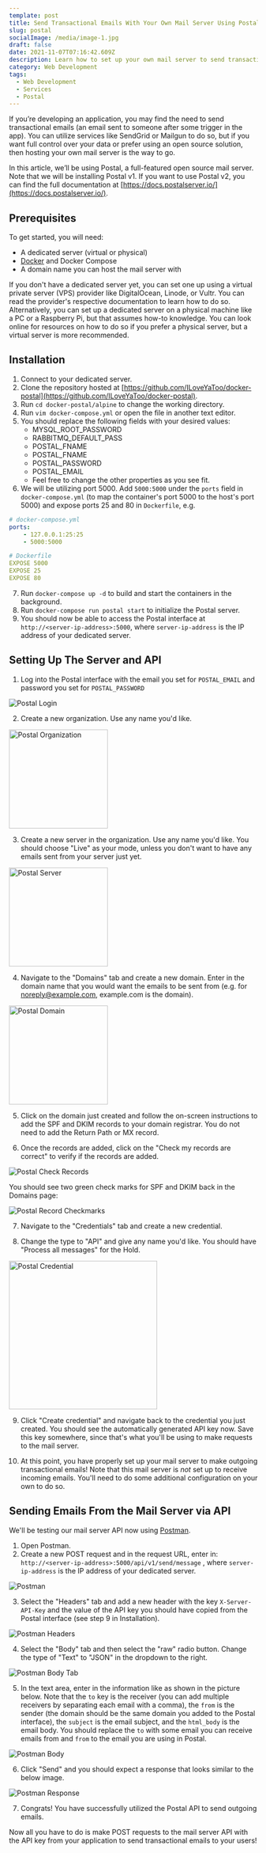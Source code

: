 ```yaml
---
template: post
title: Send Transactional Emails With Your Own Mail Server Using Postal
slug: postal
socialImage: /media/image-1.jpg
draft: false
date: 2021-11-07T07:16:42.609Z
description: Learn how to set up your own mail server to send transactional emails using Postal
category: Web Development
tags:
  - Web Development
  - Services
  - Postal
---
```


If you’re developing an application, you may find the need to send transactional emails (an email sent to someone after some trigger in the app). You can utilize services like SendGrid or Mailgun to do so, but if you want full control over your data or prefer using an open source solution, then hosting your own mail server is the way to go.

In this article, we’ll be using Postal, a full-featured open source mail server. Note that we will be installing Postal v1. If you want to use Postal v2, you can find the full documentation at [https://docs.postalserver.io/](https://docs.postalserver.io/).

## Prerequisites

To get started, you will need:

- A dedicated server (virtual or physical)
- [Docker](https://www.docker.com/) and Docker Compose
- A domain name you can host the mail server with

If you don't have a dedicated server yet, you can set one up using a virtual private server (VPS) provider like DigitalOcean, Linode, or Vultr. You can read the provider's respective documentation to learn how to do so. Alternatively, you can set up a dedicated server on a physical machine like a PC or a Raspberry Pi, but that assumes how-to knowledge. You can look online for resources on how to do so if you prefer a physical server, but a virtual server is more recommended.

## Installation

1.  Connect to your dedicated server.
2.  Clone the repository hosted at [https://github.com/ILoveYaToo/docker-postal](https://github.com/ILoveYaToo/docker-postal).
3.  Run `cd docker-postal/alpine` to change the working directory.
4.  Run `vim docker-compose.yml` or open the file in another text editor.
5.  You should replace the following fields with your desired values:
    - MYSQL_ROOT_PASSWORD
    - RABBITMQ_DEFAULT_PASS
    - POSTAL_FNAME
    - POSTAL_FNAME
    - POSTAL_PASSWORD
    - POSTAL_EMAIL
    - Feel free to change the other properties as you see fit.
6.  We will be utilizing port 5000. Add `5000:5000` under the `ports` field in `docker-compose.yml` (to map the container's port 5000 to the host's port 5000) and expose ports 25 and 80 in `Dockerfile`, e.g.

```yml
# docker-compose.yml
ports:
    - 127.0.0.1:25:25
    - 5000:5000

# Dockerfile
EXPOSE 5000
EXPOSE 25
EXPOSE 80
```

7. Run `docker-compose up -d` to build and start the containers in the background.
8. Run `docker-compose run postal start` to initialize the Postal server.
9. You should now be able to access the Postal interface at `http://<server-ip-address>:5000`, where `server-ip-address` is the IP address of your dedicated server.

## Setting Up The Server and API

1. Log into the Postal interface with the email you set for `POSTAL_EMAIL` and password you set for `POSTAL_PASSWORD`

![Postal Login](https://cdn.discordapp.com/attachments/649465713303486508/902355569195778068/postallogin.PNG)

2. Create a new organization. Use any name you'd like.

<img src="https://cdn.discordapp.com/attachments/649465713303486508/902355567392223302/postalorg.PNG" alt="Postal Organization" height="200"/>

3. Create a new server in the organization. Use any name you'd like. You should choose "Live" as your mode, unless you don't want to have any emails sent from your server just yet.

<img src="https://cdn.discordapp.com/attachments/649465713303486508/902355559876022302/postalserver.PNG" alt="Postal Server" height="200"/>

4. Navigate to the "Domains" tab and create a new domain. Enter in the domain name that you would want the emails to be sent from (e.g. for noreply@example.com, example.com is the domain).

<img src="https://cdn.discordapp.com/attachments/649465713303486508/902359133838274610/postaldomain.PNG" alt="Postal Domain" height="200"/>

5. Click on the domain just created and follow the on-screen instructions to add the SPF and DKIM records to your domain registrar. You do not need to add the Return Path or MX record.

6. Once the records are added, click on the "Check my records are correct" to verify if the records are added.

![Postal Check Records](https://cdn.discordapp.com/attachments/649465713303486508/902362571175264256/unknown.png)

You should see two green check marks for SPF and DKIM back in the Domains page:

![Postal Record Checkmarks](https://cdn.discordapp.com/attachments/649465713303486508/902359140968570940/postaldomainverify.PNG)

7. Navigate to the "Credentials" tab and create a new credential.

8. Change the type to "API" and give any name you'd like. You should have "Process all messages" for the Hold.

<img src="https://cdn.discordapp.com/attachments/649465713303486508/902359139869671494/postalcredential.PNG" alt="Postal Credential" height="300"/>

9. Click "Create credential" and navigate back to the credential you just created. You should see the automatically generated API key now. Save this key somewhere, since that's what you'll be using to make requests to the mail server.

10. At this point, you have properly set up your mail server to make outgoing transactional emails! Note that this mail server is _not_ set up to receive incoming emails. You'll need to do some additional configuration on your own to do so.

## Sending Emails From the Mail Server via API

We'll be testing our mail server API now using [Postman](https://www.postman.com/).

1. Open Postman.
2. Create a new POST request and in the request URL, enter in: `http://<server-ip-address>:5000/api/v1/send/message` , where `server-ip-address` is the IP address of your dedicated server.

![Postman](https://cdn.discordapp.com/attachments/649465713303486508/902381352933011506/unknown.png)

3. Select the "Headers" tab and add a new header with the key `X-Server-API-Key` and the value of the API key you should have copied from the Postal interface (see step 9 in Installation).

![Postman Headers](https://cdn.discordapp.com/attachments/649465713303486508/902380699212996618/unknown.png)

4. Select the "Body" tab and then select the "raw" radio button. Change the type of "Text" to "JSON" in the dropdown to the right.

![Postman Body Tab](https://cdn.discordapp.com/attachments/649465713303486508/902381970837868564/unknown.png)

5. In the text area, enter in the information like as shown in the picture below. Note that the `to` key is the receiver (you can add multiple receivers by separating each email with a comma), the `from` is the sender (the domain should be the same domain you added to the Postal interface), the `subject` is the email subject, and the `html_body` is the email body. You should replace the `to` with some email you can receive emails from and `from` to the email you are using in Postal.

![Postman Body](https://cdn.discordapp.com/attachments/649465713303486508/902384524825100388/unknown.png)

6. Click "Send" and you should expect a response that looks similar to the below image.

![Postman Response](https://cdn.discordapp.com/attachments/649465713303486508/902384301126082570/unknown.png)

7. Congrats! You have successfully utilized the Postal API to send outgoing emails.

Now all you have to do is make POST requests to the mail server API with the API key from your application to send transactional emails to your users!
